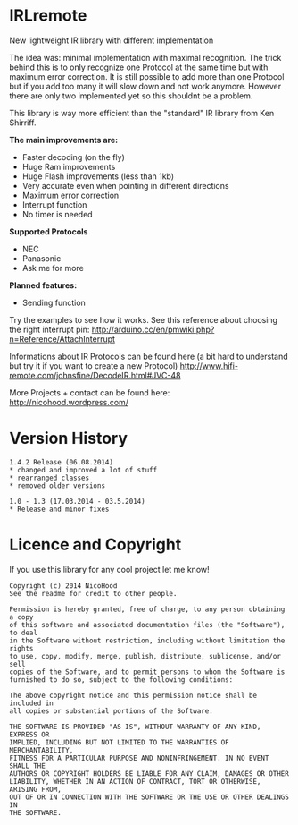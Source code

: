 IRLremote
=========

New lightweight IR library with different implementation

The idea was: minimal implementation with maximal recognition.
The trick behind this is to only recognize one Protocol at the same time but with maximum error correction.
It is still possible to add more than one Protocol but if you add too many it will slow down and not work anymore.
However there are only two implemented yet so this shouldnt be a problem.

This library is way more efficient than the "standard" IR library from Ken Shirriff.

**The main improvements are:**
* Faster decoding (on the fly)
* Huge Ram improvements
* Huge Flash improvements (less than 1kb)
* Very accurate even when pointing in different directions
* Maximum error correction
* Interrupt function
* No timer is needed

**Supported Protocols**
* NEC
* Panasonic 
* Ask me for more

**Planned features:**
* Sending function

Try the examples to see how it works. See this reference about choosing the right interrupt pin:
http://arduino.cc/en/pmwiki.php?n=Reference/AttachInterrupt

Informations about IR Protocols can be found here (a bit hard to understand but try it if you want to create a new Protocol)
http://www.hifi-remote.com/johnsfine/DecodeIR.html#JVC-48

More Projects + contact can be found here:
http://nicohood.wordpress.com/

Version History
===============
```
1.4.2 Release (06.08.2014)
* changed and improved a lot of stuff
* rearranged classes
* removed older versions

1.0 - 1.3 (17.03.2014 - 03.5.2014)
* Release and minor fixes
```

Licence and Copyright
=====================
If you use this library for any cool project let me know!

```
Copyright (c) 2014 NicoHood
See the readme for credit to other people.

Permission is hereby granted, free of charge, to any person obtaining a copy
of this software and associated documentation files (the "Software"), to deal
in the Software without restriction, including without limitation the rights
to use, copy, modify, merge, publish, distribute, sublicense, and/or sell
copies of the Software, and to permit persons to whom the Software is
furnished to do so, subject to the following conditions:

The above copyright notice and this permission notice shall be included in
all copies or substantial portions of the Software.

THE SOFTWARE IS PROVIDED "AS IS", WITHOUT WARRANTY OF ANY KIND, EXPRESS OR
IMPLIED, INCLUDING BUT NOT LIMITED TO THE WARRANTIES OF MERCHANTABILITY,
FITNESS FOR A PARTICULAR PURPOSE AND NONINFRINGEMENT. IN NO EVENT SHALL THE
AUTHORS OR COPYRIGHT HOLDERS BE LIABLE FOR ANY CLAIM, DAMAGES OR OTHER
LIABILITY, WHETHER IN AN ACTION OF CONTRACT, TORT OR OTHERWISE, ARISING FROM,
OUT OF OR IN CONNECTION WITH THE SOFTWARE OR THE USE OR OTHER DEALINGS IN
THE SOFTWARE.
```